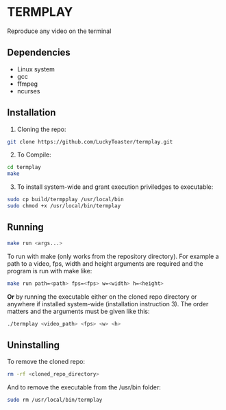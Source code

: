 # TERMPLAY
Reproduce any video on the terminal

## Dependencies
* Linux system
* gcc
* ffmpeg
* ncurses
  
## Installation 
1. Cloning the repo:
```bash
git clone https://github.com/LuckyToaster/termplay.git
```
2. To Compile:
```bash
cd termplay
make
``` 
3. To install system-wide and grant execution priviledges to executable:
```bash
sudo cp build/termpplay /usr/local/bin
sudo chmod +x /usr/local/bin/termplay
```

## Running
```bash
make run <args...>
```
To run with make (only works from the repository directory). For example a path to a video, fps, width and height arguments are required and the program is run with make like: 
```bash
make run path=<path> fps=<fps> w=<width> h=<height>
```
__Or__ by running the executable either on the cloned repo directory or anywhere if installed system-wide (installation instruction 3). The order matters and the arguments must be given like this:
```bash
./termplay <video_path> <fps> <w> <h>
```

## Uninstalling
To remove the cloned repo:
```bash 
rm -rf <cloned_repo_directory>
```
And to remove the executable from the /usr/bin folder:
```bash 
sudo rm /usr/local/bin/termplay
```
